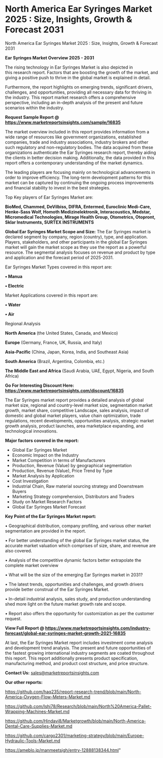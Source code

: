 # North America Ear Syringes Market 2025 : Size, Insights, Growth & Forecast 2031
North America Ear Syringes Market 2025 : Size, Insights, Growth & Forecast 2031

<Strong> Ear Syringes Market Overview 2025 - 2031</strong>

The rising technology in Ear Syringes Market is also depicted in this research report. Factors that are boosting the growth of the market, and giving a positive push to thrive in the global market is explained in detail.

Furthermore, the report highlights on emerging trends, significant drivers, challenges, and opportunities, providing all necessary data for thriving in the industry. This report market research offers a comprehensive perspective, including an in-depth analysis of the present and future scenarios within the industry.

<strong>Request Sample Report @ <a href=https://www.marketreportsinsights.com/sample/16835>https://www.marketreportsinsights.com/sample/16835</a></strong>

The market overview included in this report provides information from a wide range of resources like government organizations, established companies, trade and industry associations, industry brokers and other such regulatory and non-regulatory bodies. The data acquired from these organizations authenticate the Ear Syringes research report, thereby aiding the clients in better decision making. Additionally, the data provided in this report offers a contemporary understanding of the market dynamics.

The leading players are focusing mainly on technological advancements in order to improve efficiency. The long-term development patterns for this market can be captured by continuing the ongoing process improvements and financial stability to invest in the best strategies.

Top Key players of Ear Syringes Market are:

<strong>BioMed, Chammed, DeVilbiss, DIFRA, Entermed, Euroclinic Medi-Care, Henke-Sass Wolf, Homoth Medizinelektronik, Interacoustics, Medstar, Micromedical Technologies, Mirage Health Group, Otometrics, Otopront, Sklar Instruments, SURTEX INSTRUMENTS</strong>

<strong><b>Global Ear Syringes Market Scope and Size:</b></strong>
The Ear Syringes market is declared segment by company, region (country), type, and application. Players, stakeholders, and other participants in the global Ear Syringes market will gain the market scope as they use the report as a powerful resource. The segmental analysis focuses on revenue and product by type and application and the forecast period of 2025-2031.

Ear Syringes Market Types covered in this report are:

<strong>• Manua

• Electric</strong>

Market Applications covered in this report are:

<strong>• Water

• Air</strong> 

Regional Analysis

<strong>North America</strong> (the United States, Canada, and Mexico)

<strong>Europe</strong> (Germany, France, UK, Russia, and Italy)

<strong>Asia-Pacific</strong> (China, Japan, Korea, India, and Southeast Asia)

<strong>South America</strong> (Brazil, Argentina, Colombia, etc.)

<strong>The Middle East and Africa</strong> (Saudi Arabia, UAE, Egypt, Nigeria, and South Africa)

<strong>Go For Interesting Discount Here: <a href=https://www.marketreportsinsights.com/discount/16835>https://www.marketreportsinsights.com/discount/16835</a></strong>

The Ear Syringes market report provides a detailed analysis of global market size, regional and country-level market size, segmentation market growth, market share, competitive Landscape, sales analysis, impact of domestic and global market players, value chain optimization, trade regulations, recent developments, opportunities analysis, strategic market growth analysis, product launches, area marketplace expanding, and technological innovations.

<strong><b>Major factors covered in the report:</b></strong>
<ul>
  <li>Global Ear Syringes Market </li>
  <li>Economic Impact on the Industry</li>
  <li>Market Competition in terms of Manufacturers</li>
  <li>Production, Revenue (Value) by geographical segmentation</li>
  <li>Production, Revenue (Value), Price Trend by Type</li>
  <li>Market Analysis by Application</li>
  <li>Cost Investigation</li>
  <li>Industrial Chain, Raw material sourcing strategy and Downstream Buyers</li>
  <li>Marketing Strategy comprehension, Distributors and Traders</li>
  <li>Study on Market Research Factors</li>
  <li>Global Ear Syringes Market Forecast</li>
</ul>

<strong><b>Key Point of the Ear Syringes Market report:</b></strong>

• Geographical distribution, company profiling, and various other market segmentation are provided in the report.

• For better understanding of the global Ear Syringes market status, the accurate market valuation which comprises of size, share, and revenue are also covered.

• Analysis of the competitive dynamic factors better extrapolate the complete market overview

• What will be the size of the emerging Ear Syringes market in 2031?

• The latest trends, opportunities and challenges, and growth drivers provide better construal of the Ear Syringes Market.

• In-detail industrial analysis, sales study, and production understanding shed more light on the future market growth rate and scope.

• Report also offers the opportunity for customization as per the customer request.

<strong><b>View Full Report @ <a href=https://www.marketreportsinsights.com/industry-forecast/global-ear-syringes-market-growth-2021-16835>https://www.marketreportsinsights.com/industry-forecast/global-ear-syringes-market-growth-2021-16835</a></b></strong>


At last, the Ear Syringes Market report includes investment come analysis and development trend analysis. The present and future opportunities of the fastest growing international industry segments are coated throughout this report. This report additionally presents product specification, manufacturing method, and product cost structure, and price structure.

<strong>Contact Us:</strong>
sales@marketreportsinsights.com

<strong>Our other reports:</strong>

<a href=https://github.com/haq235/report-research-trend/blob/main/North-America-Oxygen-Flow-Meters-Market.md>https://github.com/haq235/report-research-trend/blob/main/North-America-Oxygen-Flow-Meters-Market.md</a>

<a href=https://github.com/Ishi78/Research/blob/main/North%20America-Pallet-Wrapping-Machines-Market.md>https://github.com/Ishi78/Research/blob/main/North%20America-Pallet-Wrapping-Machines-Market.md</a>

<a href=https://github.com/Hindavi8/Marketgrowth/blob/main/North-America-Dental-Care-Supplies-Market.md>https://github.com/Hindavi8/Marketgrowth/blob/main/North-America-Dental-Care-Supplies-Market.md</a>

<a href=https://github.com/cargo2301/marketing-strategy/blob/main/Europe-Hydraulic-Tools-Market.md>https://github.com/cargo2301/marketing-strategy/blob/main/Europe-Hydraulic-Tools-Market.md</a>

<a href=https://ameblo.jp/manmeetsigh/entry-12888138344.html>https://ameblo.jp/manmeetsigh/entry-12888138344.html</a>"
